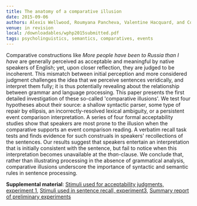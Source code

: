 ```yaml
---
title: The anatomy of a comparative illusion
date: 2015-09-06
authors: Alexis Wellwood, Roumyana Pancheva, Valentine Hacquard, and Colin Phillips
venue: in revision
local: /downloadables/wphp2015submitted.pdf
tags: psycholinguistics, semantics, comparatives, events
---
```


Comparative constructions like <i>More people have been to Russia than I have</i> are generally perceived as acceptable and meaningful by native speakers of English; yet, upon closer reflection, they are judged to be incoherent. This mismatch between initial perception and more considered judgment challenges the idea that we perceive sentences veridically, and interpret them fully; it is thus potentially revealing about the relationship between grammar and language processing. This paper presents the first detailed investigation of these so-called 'comparative illusions'. We test four hypotheses about their source: a shallow syntactic parser, some type of repair by ellipsis, an incorrectly-resolved lexical ambiguity, or a persistent event comparison interpretation. A series of four formal acceptability studies show that speakers are most prone to the illusion when the comparative supports an event comparison reading. A verbatim recall task tests and finds evidence for such construals in speakers' recollections of the sentences. Our results suggest that speakers entertain an interpretation that is initially consistent with the sentence, but fail to notice when this interpretation becomes unavailable at the <i>than</i>-clause. We conclude that, rather than illustrating processing in the absence of grammatical analysis, comparative illusions underscore the importance of syntactic and semantic rules in sentence processing.

**Supplemental material**: [Stimuli used for acceptability judgments, experiment 1](http://faculty.wcas.northwestern.edu/wellwood/downloadables/wphp2016accept-sentences.csv), [Stimuli used in sentence recall, experiment3](http://faculty.wcas.northwestern.edu/wellwood/downloadables/wphp2016recall-sentences.csv), [Summary report of preliminary experiments](http://faculty.wcas.northwestern.edu/wellwood/downloadables/wphp2016supplement.pdf)
